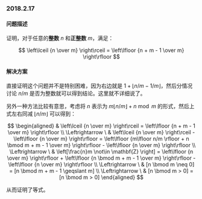 ### 2018.2.17

#### 问题描述

证明，对于任意的**整数** $n$ 和**正整数** $m$，满足：

$$
\left\lceil {n \over m} \right\rceil = \left\lfloor {n + m - 1 \over m} \right\rfloor
$$

#### 解决方案

直接证明这个问题并不是特别困难，因为右边就是 $1 + \lfloor n/m - 1/m \rfloor$，然后分情况讨论 $n/m$ 是否为整数就可以得到结论。这里就不详细说了。

另外一种方法比较有意思，考虑将 $n$ 表示为 $m\lfloor n/m \rfloor + n \bmod m$ 的形式，然后上式左右同减 $\lfloor n/m \rfloor$ 可以得到：

$$
\begin{aligned}
& \left\lceil {n \over m} \right\rceil = \left\lfloor {n + m - 1 \over m} \right\rfloor \\
\Leftrightarrow \  & \left\lceil {n \over m} \right\rceil - \left\lfloor {n \over m} \right\rfloor = \left\lfloor {m\lfloor n/m \rfloor + n \bmod m + m - 1 \over m} \right\rfloor  - \left\lfloor {n \over m} \right\rfloor \\
\Leftrightarrow \  & \left[\frac{n}m \not\in \mathbf{Z} \right] = \left\lfloor {n \over m} \right\rfloor + \left\lfloor {n \bmod m + m - 1 \over m} \right\rfloor  - \left\lfloor {n \over m} \right\rfloor \\
\Leftrightarrow \  & [n \bmod m \neq 0] = [n \bmod m + m - 1 \geqslant m] \\
\Leftrightarrow \  & [n \bmod m > 0] = [n \bmod m > 0]
\end{aligned}
$$

从而证明了等式。